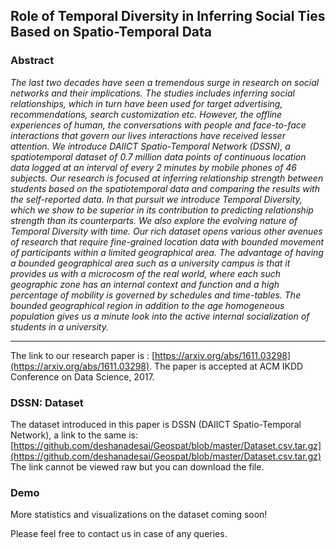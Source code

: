## Role of Temporal Diversity in Inferring Social Ties Based on Spatio-Temporal Data

### Abstract
*The last two decades have seen a tremendous surge in research on social networks and their implications. The studies includes inferring social relationships, which in turn have been used for target advertising, recommendations, search customization etc. However, the offline experiences of human, the conversations with people and face-to-face interactions that govern our lives interactions have received lesser attention. We introduce DAIICT Spatio-Temporal Network (DSSN), a spatiotemporal dataset of 0.7 million data points of continuous location data logged at an interval of every 2 minutes by mobile phones of 46 subjects. Our research is focused at inferring relationship strength between students based on the spatiotemporal data and comparing the results with the self-reported data. In that pursuit we  introduce Temporal Diversity, which we show to be superior in its contribution to predicting relationship strength than its counterparts. We also explore the evolving nature of Temporal Diversity with time. Our rich dataset opens various other avenues of research that require fine-grained location data with bounded movement of participants within a limited geographical area. The advantage of having a bounded geographical area such as a university campus is that it provides us with a microcosm of the real world, where each such geographic zone has an internal context and function and a high percentage of mobility is governed by schedules and time-tables. The bounded geographical region in addition to the age homogeneous population gives us a minute look into the active internal socialization of students in a university.*

---

The link to our research paper is : [https://arxiv.org/abs/1611.03298](https://arxiv.org/abs/1611.03298). The paper is accepted at ACM IKDD Conference on Data Science, 2017.

### DSSN: Dataset

The dataset introduced in this paper is DSSN (DAIICT Spatio-Temporal Network), a link to the same is: [https://github.com/deshanadesai/Geospat/blob/master/Dataset.csv.tar.gz](https://github.com/deshanadesai/Geospat/blob/master/Dataset.csv.tar.gz)
The link cannot be viewed raw but you can download the file.

### Demo

More statistics and visualizations on the dataset coming soon!

Please feel free to contact us in case of any queries.
